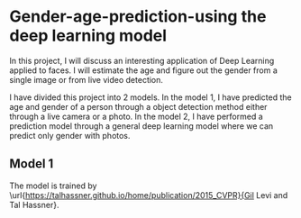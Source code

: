 # Gender-age-prediction-using the deep learning model

In this project, I will discuss an interesting application of Deep Learning applied to faces. I will estimate the age and figure out the gender from a single image or from live video detection.

I have divided this project into 2 models. In the model 1, I have predicted the age and gender of a person through a object detection method either through a live camera or a photo. In the model 2, I have performed a prediction model through a general deep learning model where we can predict only gender with photos.

## Model 1
The model is trained by \url{https://talhassner.github.io/home/publication/2015_CVPR}{Gil Levi and Tal Hassner}.
